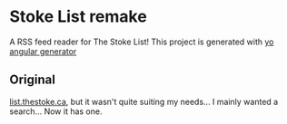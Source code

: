 # Stoke List remake

A RSS feed reader for The Stoke List!
This project is generated with [yo angular generator](https://github.com/yeoman/generator-angular)

## Original

[list.thestoke.ca](http://list.thestoke.ca), but it wasn't quite suiting my needs...
I mainly wanted a search...
Now it has one.
